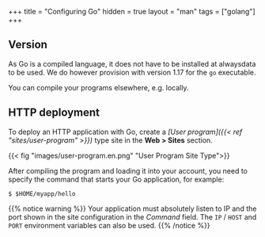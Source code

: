 +++
title = "Configuring Go"
hidden = true
layout = "man"
tags = ["golang"]
+++

## Version

As Go is a compiled language, it does not have to be installed at alwaysdata to be used. We do however provision with version 1.17 for the `go` executable.

You can compile your programs elsewhere, e.g. locally.

## HTTP deployment

To deploy an HTTP application with Go, create a *[User program]({{< ref "sites/user-program" >}})* type site in the **Web > Sites** section.

{{< fig "images/user-program.en.png" "User Program Site Type">}}

After compiling the program and loading it into your account, you need to specify the command that starts your Go application, for example:

```
$ $HOME/myapp/hello
```

{{% notice warning %}}
Your application must absolutely listen to IP and the port shown in the site configuration in the *Command* field. The `IP` / `HOST` and `PORT` environment variables can also be used.
{{% /notice %}}
